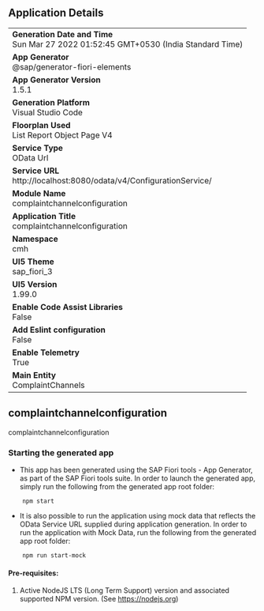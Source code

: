 ## Application Details
|               |
| ------------- |
|**Generation Date and Time**<br>Sun Mar 27 2022 01:52:45 GMT+0530 (India Standard Time)|
|**App Generator**<br>@sap/generator-fiori-elements|
|**App Generator Version**<br>1.5.1|
|**Generation Platform**<br>Visual Studio Code|
|**Floorplan Used**<br>List Report Object Page V4|
|**Service Type**<br>OData Url|
|**Service URL**<br>http://localhost:8080/odata/v4/ConfigurationService/
|**Module Name**<br>complaintchannelconfiguration|
|**Application Title**<br>complaintchannelconfiguration|
|**Namespace**<br>cmh|
|**UI5 Theme**<br>sap_fiori_3|
|**UI5 Version**<br>1.99.0|
|**Enable Code Assist Libraries**<br>False|
|**Add Eslint configuration**<br>False|
|**Enable Telemetry**<br>True|
|**Main Entity**<br>ComplaintChannels|

## complaintchannelconfiguration

complaintchannelconfiguration

### Starting the generated app

-   This app has been generated using the SAP Fiori tools - App Generator, as part of the SAP Fiori tools suite.  In order to launch the generated app, simply run the following from the generated app root folder:

```
    npm start
```

- It is also possible to run the application using mock data that reflects the OData Service URL supplied during application generation.  In order to run the application with Mock Data, run the following from the generated app root folder:

```
    npm run start-mock
```

#### Pre-requisites:

1. Active NodeJS LTS (Long Term Support) version and associated supported NPM version.  (See https://nodejs.org)



